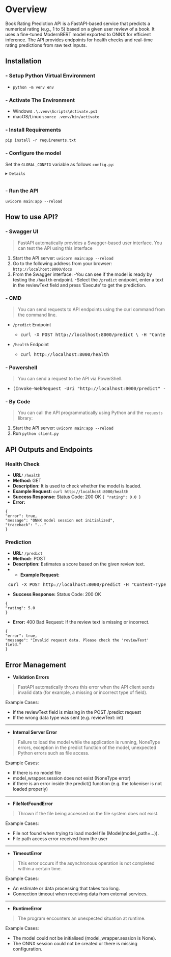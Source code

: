 # Overview

Book Rating Prediction API is a FastAPI-based service that predicts a numerical rating (e.g., 1 to 5) based on a given user review of a book. It uses a fine-tuned ModernBERT model exported to ONNX for efficient inference. The API provides endpoints for health checks and real-time rating predictions from raw text inputs.

## Installation

### - Setup Python Virtual Environment
- `python -m venv env`

### - Activate The Environment
- Windows
  `.\.venv\Scripts\Activate.ps1`
 - macOS/Linux
 `source .venv/bin/activate`

### - Install Requirements
`pip install -r requirements.txt`

### - Configure the model
Set the `GLOBAL_CONFIG` variable as follows `config.py`:
<pre><code><details> 
GLOBAL_CONFIG = { 
"MODEL_PATH": "../model/bert_regressor.onnx", 
"BERT_MODEL": "answerdotai/ModernBERT-base", 
"MAX_LEN": 2048, 
"DEVICE": "cpu" 
}  </details> </code></pre>

### - Run the API
`uvicorn main:app --reload`


## How to use API?
### - Swagger UI

> FastAPI automatically provides a Swagger-based user interface. You can
> test the API using this interface

 1. Start the API server:
 `uvicorn main:app --reload`
 2. Go to the following address from your browser:
 `http://localhost:8000/docs`
 3. From the Swagger interface: 
	 -You can see if the model is ready by testing the `/health` endpoint.
	 -Select the `/predict` endpoint, enter a text in the reviewText field and press 	  ‘Execute’ to get the prediction.

### - CMD

>   You can send requests to API endpoints using the curl command from the command line.
- `/predict` Endpoint
	- <pre>curl -X POST http://localhost:8000/predict \ -H "Content-Type: application/json" \ -d "{\"reviewText\": \"This book is amazing!\"}" </pre>
- `/health` Endpoint
	- <pre>curl http://localhost:8000/health</pre>

### - Powershell
> You can send a request to the API via PowerShell.
- <pre>(Invoke-WebRequest -Uri "http://localhost:8000/predict" -Method POST -Headers @{ "Content-Type" = "application/json" } -Body '{"reviewText":"This book is amazing!').Content | ConvertFrom-Json | Select-Object -ExpandProperty rating</pre>

### - By Code
> You can call the API programmatically using Python and the `requests` library:
1. Start the API server:
 `uvicorn main:app --reload`
2. Run `python client.py`

## API Outputs and Endpoints
### Health Check
- **URL:** `/health`
- **Method:** GET
- **Description:** It is used to check whether the model is loaded.
- **Example Request:**
`curl http://localhost:8000/health`
- **Success Response:**
Status Code: 200 OK
`{
"rating": 0.0
}`
- **Error:**
<pre><code>{ 
"error": true, 
"message": "ONNX model session not initialized", 
"traceback": "..." 
}  </code></pre>

### Prediction
- **URL:** `/predict`
- **Method:**: POST
- **Description:** Estimates a score based on the given review text.
- - **Example Request:** 
<pre> curl -X POST http://localhost:8000/predict -H "Content-Type: application/json" -d "{\"reviewText\": \"This product is amazing! The quality is top notch.\"}"</pre>

- **Success Response:** 
Status Code: 200 OK
<pre><code>{
"rating": 5.0
} </code></pre>

- **Error:**
400 Bad Request: If the review text is missing or incorrect.
<pre><code>{
"error": true,
"message": "Invalid request data. Please check the 'reviewText' field."
}</code></pre>


## Error Management

 - **Validation Errors**
> FastAPI automatically throws this error when the API client sends invalid data (for example, a missing or incorrect type of field).

Example Cases:
- If the reviewText field is missing in the POST /predict request
- If the wrong data type was sent (e.g. reviewText: int)
---
- **Internal Server Error**

>   Failure to load the model while the application is running, NoneType errors, exception in the predict function of the model, unexpected Python errors such as file access.

Example Cases:
- If there is no model file
- model_wrapper.session does not exist (NoneType error)
- if there is an error inside the predict() function (e.g. the tokeniser is not loaded properly)
---
- **FileNotFoundError**
>   Thrown if the file being accessed on the file system does not exist.

Example Cases: 
- File not found when trying to load model file (Model(model_path=...)).
- File path access error received from the user
---
- **TimeoutError**

>   This error occurs if the asynchronous operation is not completed within a certain time.

Example Cases:
- An estimate or data processing that takes too long.
- Connection timeout when receiving data from external services.
---
- **RuntimeError**

>  The program encounters an unexpected situation at runtime.

Example Cases:
- The model could not be initialised (model_wrapper.session is None).
- The ONNX session could not be created or there is missing configuration.

